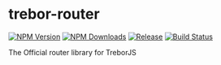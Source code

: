 # trebor-router

[![NPM Version][npm-image]][npm-url]
[![NPM Downloads][downloads-image]][downloads-url]
[![Release][github-img]][github-url]
[![Build Status][travis-image]][travis-url]

The Official router library for TreborJS 

[npm-image]: https://img.shields.io/npm/v/trebor-router.svg
[npm-url]: https://npmjs.org/package/trebor-router
[downloads-image]: https://img.shields.io/npm/dm/trebor-router.svg
[downloads-url]: https://npmjs.org/package/trebor-router
[github-img]: https://img.shields.io/github/release/InDIOS/trebor-router.svg
[github-url]: https://github.com/InDIOS/trebor-router/releases/latest
[travis-image]: https://img.shields.io/travis/InDIOS/trebor-router/master.svg?label=build
[travis-url]: https://travis-ci.org/InDIOS/trebor-router